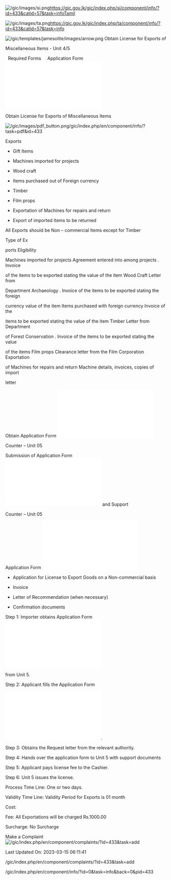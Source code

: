 <!-- Source: https://gic.gov.lk/gic/index.php/en/component/info/?id=433&catid=57&task=info -->

![/gic/images/si.png](/gic/images/si.png)https://gic.gov.lk/gic/index.php/si/component/info/?id=433&catid=57&task=infoTamil

![/gic/images/ta.png](/gic/images/ta.png)https://gic.gov.lk/gic/index.php/ta/component/info/?id=433&catid=57&task=info

![/gic/templates/jamesolite/images/arrow.png](/gic/templates/jamesolite/images/arrow.png) Obtain License for Exports of

Miscellaneous Items - Unit 4/5

  Required Forms     Application Form ![/gic/pdf/DepImportExportForm3.pdf](/gic/pdf/DepImportExportForm3.pdf)

Obtain License for Exports of Miscellaneous Items

![/gic/images/pdf_button.png](/gic/images/pdf_button.png)/gic/index.php/en/component/info/?task=pdf&id=433

Exports

 * Gift Items

 * Machines imported for projects

 * Wood craft

 * Items purchased out of Foreign currency

 * Timber

 * Film props

 * Exportation of Machines for repairs and return

 * Export of imported items to be returned

All Exports should be Non – commercial Items except for Timber

Type of Ex

ports Eligibility

Machines imported for projects Agreement entered into among projects . Invoice

of the items to be exported stating the value of the item Wood Craft Letter from

Department Archaeology . Invoice of the items to be exported stating the foreign

currency value of the item Items purchased with foreign currency Invoice of the

items to be exported stating the value of the item Timber Letter from Department

of Forest Conservation . Invoice of the items to be exported stating the value

of the items Film props Clearance letter from the Film Corporation Exportation

of Machines for repairs and return Machine details, invoices, copies of import

letter

Obtain Application Form ![/gic/pdf/DepImportExportForm3.pdf](/gic/pdf/DepImportExportForm3.pdf)

Counter – Unit 05

Submission of Application Form ![/gic/pdf/DepImportExportForm3.pdf](/gic/pdf/DepImportExportForm3.pdf) and Support

Counter – Unit 05

Application Form ![/gic/pdf/DepImportExportForm3.pdf](/gic/pdf/DepImportExportForm3.pdf)

 * Application for License to Export Goods on a Non-commercial basis

 * Invoice

 * Letter of Recommendation (when necessary)

 * Confirmation documents

Step 1: Importer obtains Application Form ![/gic/pdf/DepImportExportForm3.pdf](/gic/pdf/DepImportExportForm3.pdf)

from Unit 5.

Step 2: Applicant fills the Application Form

![/gic/pdf/DepImportExportForm3.pdf](/gic/pdf/DepImportExportForm3.pdf).

Step 3: Obtains the Request letter from the relevant authority.

Step 4: Hands over the application form to Unit 5 with support documents

Step 5: Applicant pays license fee to the Cashier.

Step 6: Unit 5 issues the license.

Process Time Line: One or two days.

Validity Time Line: Validity Period for Exports is 01 month

Cost:

Fee: All Exportations will be charged Rs.1000.00

Surcharge: No Surcharge

Make a Complaint ![/gic/index.php/en/component/complaints/?id=433&task=add](/gic/index.php/en/component/complaints/?id=433&task=add)

Last Updated On: 2023-03-15 06:11:41

/gic/index.php/en/component/complaints/?id=433&task=add

/gic/index.php/en/component/info/?id=0&task=info&back=0&pid=433